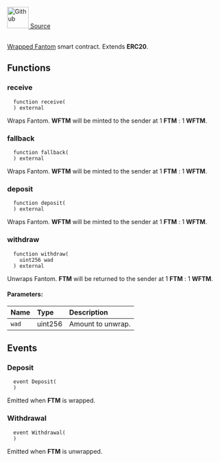 <a href="https://github.com/solace-fi/solace-core/blob/main/contracts/interfaces/IWFTM.sol"><img src="/img/github.svg" alt="Github" width="50px"/> Source</a><br/><br/>

[Wrapped Fantom](https://weth.io/) smart contract. Extends **ERC20**.


## Functions
### receive
```solidity
  function receive(
  ) external
```
Wraps Fantom. **WFTM** will be minted to the sender at 1 **FTM** : 1 **WFTM**.



### fallback
```solidity
  function fallback(
  ) external
```
Wraps Fantom. **WFTM** will be minted to the sender at 1 **FTM** : 1 **WFTM**.



### deposit
```solidity
  function deposit(
  ) external
```
Wraps Fantom. **WFTM** will be minted to the sender at 1 **FTM** : 1 **WFTM**.



### withdraw
```solidity
  function withdraw(
    uint256 wad
  ) external
```
Unwraps Fantom. **FTM** will be returned to the sender at 1 **FTM** : 1 **WFTM**.


#### Parameters:
| Name | Type | Description                                                          |
| :--- | :--- | :------------------------------------------------------------------- |
| `wad` | uint256 | Amount to unwrap. |


## Events
### Deposit
```solidity
  event Deposit(
  )
```
Emitted when **FTM** is wrapped.


### Withdrawal
```solidity
  event Withdrawal(
  )
```
Emitted when **FTM** is unwrapped.



